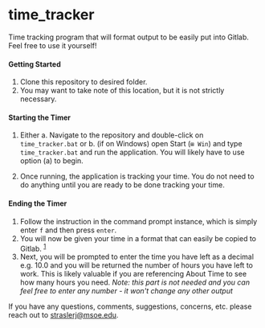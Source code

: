 # time_tracker
Time tracking program that will format output to be easily put into Gitlab. Feel free to use it yourself!

#### Getting Started

 1. Clone this repository to desired folder.
 2. You may want to take note of this location, but it is not strictly necessary.

#### Starting the Timer
1. Either a. Navigate to the repository and double-click on `time_tracker.bat` or b. (if on Windows) open Start (`⊞ Win`) and type `time_tracker.bat` and run the application. You will likely have to use option (a) to begin.

2. Once running, the application is tracking your time. You do not need to do anything until you are ready to be done tracking your time.

#### Ending the Timer
1. Follow the instruction in the command prompt instance, which is simply enter `f` and then press `enter`.
2. You will now be given your time in a format that can easily be copied to Gitlab. <sup>[1](https://docs.gitlab.com/ee/user/project/time_tracking.html)
3. Next, you will be prompted to enter the time you have left as a decimal e.g. 10.0 and you will be returned the number of hours you have left to work. This is likely valuable if you are referencing About Time to see how many hours you need. *Note: this part is not needed and you can feel free to enter any number - it won't change any other output*

If you have any questions, comments, suggestions, concerns, etc. please reach out to straslerj@msoe.edu.
